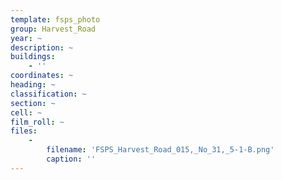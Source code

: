 ```yaml
---
template: fsps_photo
group: Harvest_Road
year: ~
description: ~
buildings:
    - ''
coordinates: ~
heading: ~
classification: ~
section: ~
cell: ~
film_roll: ~
files:
    -
        filename: 'FSPS_Harvest_Road_015,_No_31,_5-1-B.png'
        caption: ''
---
```

